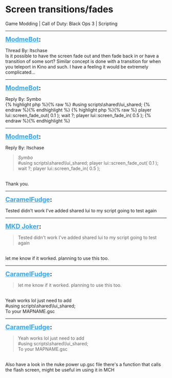 # Screen transitions/fades
Game Modding | Call of Duty: Black Ops 3 | Scripting

---
<strong style="font-size: 1.4em;"><span style="text-decoration: underline;text-decoration-color: #34a7f9;"><span style="color:#34a7f9;">ModmeBot</span></span>:</strong>

<p>Thread By: ltschase<br />Is it possible to have the screen fade out and then fade back in or have a transition of some sort? Similar concept is done with a transition for when you teleport in Kino and such. I have a feeling it would be extremely complicated...</p>

---
<strong style="font-size: 1.4em;"><span style="text-decoration: underline;text-decoration-color: #34a7f9;"><span style="color:#34a7f9;">ModmeBot</span></span>:</strong>

<p>Reply By: Symbo<br />{% highlight php %}{% raw %}
#using scripts\shared\lui_shared;
{% endraw %}{% endhighlight %}
{% highlight php %}{% raw %}
player lui::screen_fade_out( 0.1 );
wait ?;
player lui::screen_fade_in( 0.5 );
{% endraw %}{% endhighlight %}
</p>

---
<strong style="font-size: 1.4em;"><span style="text-decoration: underline;text-decoration-color: #34a7f9;"><span style="color:#34a7f9;">ModmeBot</span></span>:</strong>

<p>Reply By: ltschase<br /><blockquote><em>Symbo</em><br />#using scripts\shared\lui_shared; player lui::screen_fade_out( 0.1 ); wait ?; player lui::screen_fade_in( 0.5 );</blockquote><br /> Thank you.</p>

---
<strong style="font-size: 1.4em;"><span style="text-decoration: underline;text-decoration-color: #34a7f9;"><span style="color:#34a7f9;">CaramelFudge</span></span>:</strong>

<p>Tested didn&#39;t work I&#39;ve added shared lui to my script going to test again</p>

---
<strong style="font-size: 1.4em;"><span style="text-decoration: underline;text-decoration-color: #34a7f9;"><span style="color:#34a7f9;">MKD Joker</span></span>:</strong>

<p><blockquote>Tested didn&#39;t work I&#39;ve added shared lui to my script going to test again<br /></blockquote><br />let me know if it worked. planning to use this too.</p>

---
<strong style="font-size: 1.4em;"><span style="text-decoration: underline;text-decoration-color: #34a7f9;"><span style="color:#34a7f9;">CaramelFudge</span></span>:</strong>

<p><blockquote>let me know if it worked. planning to use this too.<br /></blockquote><br />Yeah works lol just need to add <br />#using scripts\shared\lui_shared;<br />To your MAPNAME.gsc</p>

---
<strong style="font-size: 1.4em;"><span style="text-decoration: underline;text-decoration-color: #34a7f9;"><span style="color:#34a7f9;">CaramelFudge</span></span>:</strong>

<p><blockquote>Yeah works lol just need to add<br />#using scripts\shared\lui_shared;<br />To your MAPNAME.gsc<br /></blockquote><br />Also have a look in  the nuke power up.gsc file there&#39;s a function that calls the flash screen, might be useful im using it in MCH</p>
